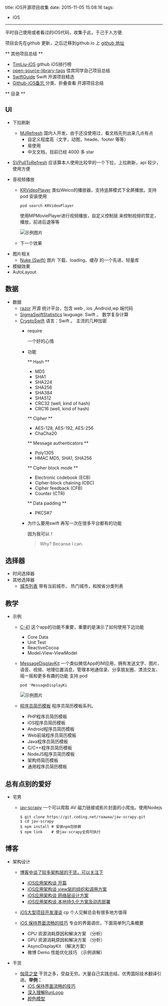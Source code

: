 title: iOS开源项目收集
date: 2015-11-05 15:08:16
tags:
- iOS
---

平时自己使用或者看过的iOS代码，收集于此，于己于人方便.

项目会先在github 更新，之后迁移到github.io 上  [github 地址](https://github.com/huang1988519/Collector)

** 其他项目总结 **
- [TimLiu-iOS](https://github.com/Tim9Liu9/TimLiu-iOS#%E4%B8%8B%E6%8B%89%E5%88%B7%E6%96%B0) github iOS排行榜
- [open-source-library-tags](https://github.com/superleexpert/open-source-library-tags) 佳宾同学自己项目总结
- [SwiftGuide](https://github.com/ipader/SwiftGuide/blob/master/Featured.md) Swift 开源项目精选
- [Github-iOS备忘 ](http://github.ibireme.com/github/list/ios/) 分类、折叠查看  开源项目总结

** 目录 **

## UI
- 下拉刷新

  * [MJRefresh](https://github.com/CoderMJLee/MJRefresh#%E4%B8%8A%E6%8B%89%E5%88%B7%E6%96%B007-%E8%87%AA%E5%8A%A8%E5%9B%9E%E5%BC%B9%E7%9A%84%E4%B8%8A%E6%8B%8901) 国内人开发，由于还没使用过，看文档先列出来几点有点
     * 自定义程度高（文字，动图，heade、footer 等等）
     * 易使用
     * 中文文档，目前已经 4000 多 star

 * [SVPullToRefresh](https://github.com/samvermette/SVPullToRefresh) 应该算本人使用比较早的一个下拉，上拉刷新，api 较少，使用方便

- 音视频播放
  * [KRVideoPlayer](https://github.com/36Kr-Mobile/KRVideoPlayer)
  类似Weico的播放器，支持竖屏模式下全屏播放。支持 pod 安装使用
      ``` shell
      pod search KRVideoPlayer
      ```
      使用MPMoviePlayer进行视频播放，自定义控制层 来控制视频的暂定，播放，前进后退等等

      ![示例图片](https://github.com/36Kr-Mobile/KRVideoPlayer/blob/master/kr_player.gif  "示例图片")
  * 下一个效果
- 图片相关  
  * [Nuke (Swift)](https://github.com/kean/Nuke) 图片 下载、loading、缓存 的一个先进、轻量库
- 模糊效果
- AutoLayout

## 数据
- 数据  
  * [razor](https://github.com/cobub/razor) 开源 统计平台，包含 web , ios ,Android,wp 端代码  
  * [SigmaSwiftStatistics](https://github.com/evgenyneu/SigmaSwiftStatistics) lauguage: Swift 。 数学复杂计算  
  * [CryptoSwift](https://github.com/krzyzanowskim/CryptoSwift) 语言：Swift 。 主流的几种加密
    * require

      一个好的心情
    * 功能

      ** Hash **
        - MD5
        - SHA1
        - SHA224
        - SHA256
        - SHA384
        - SHA512
        - CRC32 (well, kind of hash)
        - CRC16 (well, kind of hash)

      ** Cipher **
        - AES-128, AES-192, AES-256
        - ChaCha20

      ** Message authenticators **
        - Poly1305
        - HMAC MD5, SHA1, SHA256

      ** Cipher block mode **
        - Electronic codebook (ECB)
        - Cipher-block chaining (CBC)
        - Cipher feedback (CFB)
        - Counter (CTR)

      ** Data padding **
        - PKCS#7

    * 为什么要用swift 再写一次在很多平台都有的功能

      因为我可以！  
      > Why? Becanse I can.


## 选择器
- 时间选择器
- 其他选择器
  * [城市列表](https://github.com/CharlinFeng/CFCityPickerVC) 带有当前城市，
  热门城市，和按省分类列表

## 教学
- 示例
  * [C-41](https://github.com/ashfurrow/C-41/tree/82d9359a0210b8722c48816b6914d109a2009bcc)   这个app的功能不重要，重要的是演示了如何使用下边功能
    * Core Data
    * Unit Test
    * ReactiveCocoa
    * Model-View-ViewModel
  * [MessageDisplayKit](https://github.com/xhzengAIB/MessageDisplayKit)
    一个类似微信App的IM应用，拥有发送文字、图片、语音、视频、地理位置消息，管理本地通信录、分享朋友圈、漂流交友、摇一摇和更多有趣的功能
    支持 pod
    ``` CocoaPods
    pod 'MessageDisplayKi
    ```

    ![示例图片](https://github.com/xhzengAIB/LearnEnglish/raw/master/Screenshots/MessageDisplayKit.gif "图片")

  * [程序员简历模板](https://github.com/geekcompany/ResumeSample) 程序员简历模板系列。
    * PHP程序员简历模板
    * iOS程序员简历模板
    * Android程序员简历模板
    * Web前端程序员简历模板
    * Java程序员简历模板
    * C/C++程序员简历模板
    * NodeJS程序员简历模板
    * 架构师简历模板
    * 通用程序员简历模板

## 总有点别的爱好
- 宅男

  * [jav-scrapy](https://github.com/raawaa/jav-scrapy)
    一个可以爬取 AV 磁力链接或影片封面的小爬虫。使用Nodejs
    ``` shell
    $ git clone https://git.coding.net/raawaa/jav-scrapy.git
    $ cd jav-scrapy
    $ npm install # 安装npm包依赖
    $ npm link    # 使jav-scrapy全局可执行
    ```

## 博客
- 架构设计

  * [博客中谈了较多架构层的干货，可以关注下](http://casatwy.com/category/blog.html)
    * [iOS应用架构谈 开篇](http://casatwy.com/iosying-yong-jia-gou-tan-kai-pian.html)
    * [iOS应用架构谈 view层的组织和调用方案](http://casatwy.com/iosying-yong-jia-gou-tan-viewceng-de-zu-zhi-he-diao-yong-fang-an.html)
    * [iOS应用架构谈 网络层设计方案](http://casatwy.com/iosying-yong-jia-gou-tan-wang-luo-ceng-she-ji-fang-an.html)
    * [iOS应用架构谈 本地持久化方案及动态部署](http://casatwy.com/iosying-yong-jia-gou-tan-ben-di-chi-jiu-hua-fang-an-ji-dong-tai-bu-shu.html)

  * [iOS大型项目开发漫谈](http://www.jianshu.com/p/921ab32c3c71) cp  个人见解总会有很多地方值得  
  * [iOS 保持界面流畅的技巧](http://blog.ibireme.com/2015/11/12/smooth_user_interfaces_for_ios/)  专业的界面调优，下面简单列几条概要
    * CPU 资源消耗原因和解决方案 （分析）
    * GPU 资源消耗原因和解决方案  （分析）
    * AsyncDisplayKit （解决方案）
    * 微博 Demo 性能优化技巧 （示例讲解）  

- 干货  
  * [伽蓝之堂](http://blog.ibireme.com/)
    干货之多，受益无穷。大量自己实践总结，优秀国际技术翻译引进。**举例：**
    * [iOS 保持界面流畅的技巧](http://blog.ibireme.com/2015/11/12/smooth_user_interfaces_for_ios/)
    * [深入理解RunLoop](http://blog.ibireme.com/2015/05/18/runloop/)
    * [颜色模型](http://blog.ibireme.com/2013/08/12/color-model/)
